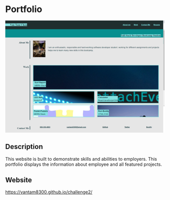 # Portfolio

![picture of webpage](assets/images/home-page.png)

## Description
This website is built to demonstrate skills and abilities to employers. This portfolio displays the information about employee and all featured projects.
## Website

https://vantam8300.github.io/challenge2/
